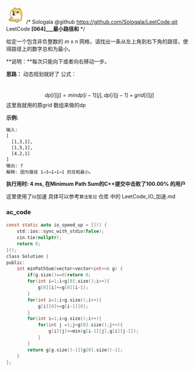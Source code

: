 ![](https://github.com/Sologala/SomeThings/blob/master/face.jpg?raw=true)
/*
    Sologala   @github    https://github.com/Sologala/LeetCode.git
    LeetCode   **[064]___最小路径和**
*/

给定一个包含非负整数的 *m* x *n* 网格，请找出一条从左上角到右下角的路径，使得路径上的数字总和为最小。

**说明：**每次只能向下或者向右移动一步。

**思路：** 动态规划就好了 公式：

​	
$$
dp[i][j]=min{dp[i-1][j],dp[i][j-1]}+grid[i][j]
$$
​	这里我就用的原grid 数组来做的dp

**示例:**

```
输入:
[
  [1,3,1],
  [1,5,1],
  [4,2,1]
]
输出: 7
解释: 因为路径 1→3→1→1→1 的总和最小。
```

**执行用时: 4 ms, 在Minimum Path Sum的C++提交中击败了100.00% 的用户** 

这里使用了io加速 具体可以参考`算法笔记` 仓库 中的 LeetCode_IO_加速.md

### **ac_code**
```c
const static auto io_speed_up = []() {
	std::ios::sync_with_stdio(false);
	cin.tie(nullptr);
	return 0;
}();
class Solution {
public:
    int minPathSum(vector<vector<int>>& g) {
        if(g.size()==0)return 0;
        for(int i=1;i<g[0].size();i++){
            g[0][i]+=g[0][i-1];            
        }
        for(int i=1;i<g.size();i++){
            g[i][0]+=g[i-1][0];            
        }
        for(int i=1;i<g.size();i++){
            for(int j =1;j<g[0].size();j++){
                g[i][j]+=min(g[i-1][j],g[i][j-1]);
            }       
        }
        return g[g.size()-1][g[0].size()-1];
    }
};
```